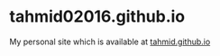 # tahmid02016.github.io
My personal site which is available at [tahmid.github.io](tahmid02016.github.io)
